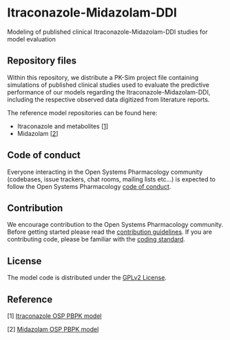 # Itraconazole-Midazolam-DDI
Modeling of published clinical Itraconazole-Midazolam-DDI studies for model evaluation 


## Repository files
Within this repository, we distribute a PK-Sim project file containing simulations of published clinical studies used to evaluate the predictive performance of our models regarding the Itraconazole-Midazolam-DDI, including the respective observed data digitized from literature reports.

The reference model repositories can be found here:

- Itraconazole and metabolites [[1](#reference)]
- Midazolam [[2](#reference)]

## Code of conduct
Everyone interacting in the Open Systems Pharmacology community (codebases, issue trackers, chat rooms, mailing lists etc...) is expected to follow the Open Systems Pharmacology [code of conduct](https://github.com/Open-Systems-Pharmacology/Suite/blob/master/CODE_OF_CONDUCT.md#contributor-covenant-code-of-conduct).

## Contribution
We encourage contribution to the Open Systems Pharmacology community. Before getting started please read the [contribution guidelines](https://github.com/Open-Systems-Pharmacology/Suite/blob/master/CONTRIBUTING.md#ways-to-contribute). If you are contributing code, please be familiar with the [coding standard](https://github.com/Open-Systems-Pharmacology/Suite/blob/master/CODING_STANDARDS.md#visual-studio-settings).

## License
The model code is distributed under the [GPLv2 License](https://github.com/Open-Systems-Pharmacology/Suite/blob/develop/LICENSE).

## Reference
[1] [Itraconazole OSP PBPK model](https://github.com/Open-Systems-Pharmacology/Itraconazole-Model)

[2] [Midazolam OSP PBPK model](https://github.com/Open-Systems-Pharmacology/Midazolam-Model)

